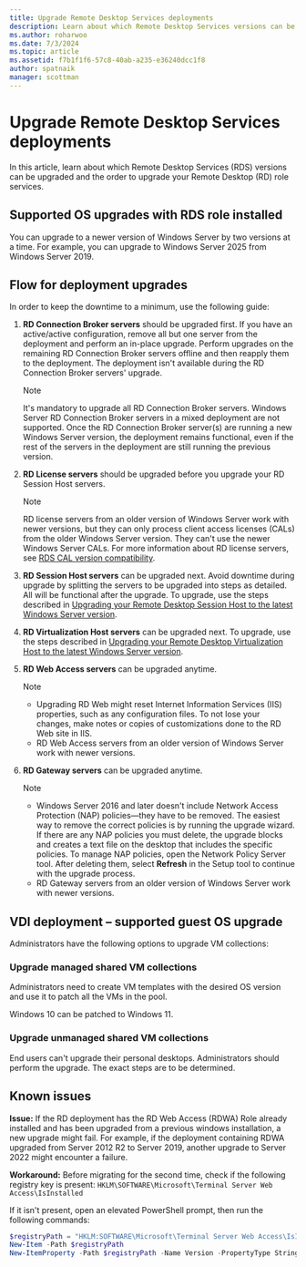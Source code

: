 ```yaml
---
title: Upgrade Remote Desktop Services deployments
description: Learn about which Remote Desktop Services versions can be upgraded and the order to upgrade your Remote Desktop role services.
ms.author: roharwoo
ms.date: 7/3/2024
ms.topic: article
ms.assetid: f7b1f1f6-57c8-40ab-a235-e36240dcc1f8
author: spatnaik
manager: scottman
---
```

# Upgrade Remote Desktop Services deployments

> 

In this article, learn about which Remote Desktop Services (RDS) versions can be upgraded and the order to upgrade your Remote Desktop (RD) role services.

## Supported OS upgrades with RDS role installed

You can upgrade to a newer version of Windows Server by two versions at a time. For example, you can upgrade to Windows Server 2025 from Windows Server 2019.

## Flow for deployment upgrades

In order to keep the downtime to a minimum, use the following guide:

1. **RD Connection Broker servers** should be upgraded first. If you have an active/active configuration, remove all but one server from the deployment and perform an in-place upgrade. Perform upgrades on the remaining RD Connection Broker servers offline and then reapply them to the deployment. The deployment isn't available during the RD Connection Broker servers' upgrade.

   > [!NOTE]
   > It's mandatory to upgrade all RD Connection Broker servers. Windows Server RD Connection Broker servers in a mixed deployment are not supported. Once the RD Connection Broker server(s) are running a new Windows Server version, the deployment remains functional, even if the rest of the servers in the deployment are still running the previous version.

1. **RD License servers** should be upgraded before you upgrade your RD Session Host servers.
   > [!NOTE]
   > RD license servers from an older version of Windows Server work with newer versions, but they can only process client access licenses (CALs) from the older Windows Server version. They can't use the newer Windows Server CALs. For more information about RD license servers, see [RDS CAL version compatibility](rds-client-access-license.md#rds-cal-version-compatibility).

1. **RD Session Host servers** can be upgraded next. Avoid downtime during upgrade by splitting the servers to be upgraded into steps as detailed. All will be functional after the upgrade. To upgrade, use the steps described in [Upgrading your Remote Desktop Session Host to the latest Windows Server version](upgrade-to-rdsh.md).

1. **RD Virtualization Host servers** can be upgraded next. To upgrade, use the steps described in [Upgrading your Remote Desktop Virtualization Host to the latest Windows Server version](upgrade-to-rdvh.md).

1. **RD Web Access servers** can be upgraded anytime.
   > [!NOTE]
   >
   > - Upgrading RD Web might reset Internet Information Services (IIS) properties, such as any configuration files. To not lose your changes, make notes or copies of customizations done to the RD Web site in IIS.
   > - RD Web Access servers from an older version of Windows Server work with newer versions.

1. **RD Gateway servers** can be upgraded anytime.
   > [!NOTE]
   >
   > - Windows Server 2016 and later doesn't include Network Access Protection (NAP) policies&mdash;they have to be removed. The easiest way to remove the correct policies is by running the upgrade wizard. If there are any NAP policies you must delete, the upgrade blocks and creates a text file on the desktop that includes the specific policies. To manage NAP policies, open the Network Policy Server tool. After deleting them, select **Refresh** in the Setup tool to continue with the upgrade process.
   > - RD Gateway servers from an older version of Windows Server work with newer versions.

## VDI deployment – supported guest OS upgrade

Administrators have the following options to upgrade VM collections:

### Upgrade managed shared VM collections

Administrators need to create VM templates with the desired OS version and use it to patch all the VMs in the pool.

Windows 10 can be patched to Windows 11.

### Upgrade unmanaged shared VM collections

End users can't upgrade their personal desktops. Administrators should perform the upgrade. The exact steps are to be determined.

## Known issues

**Issue:** If the RD deployment has the RD Web Access (RDWA) Role already installed and has been upgraded from a previous windows installation, a new upgrade might fail. For example, if the deployment containing RDWA upgraded from Server 2012 R2 to Server 2019, another upgrade to Server 2022 might encounter a failure.

**Workaround:** Before migrating for the second time, check if the following registry key is present:
`HKLM\SOFTWARE\Microsoft\Terminal Server Web Access\IsInstalled`

If it isn't present, open an elevated PowerShell prompt, then run the following commands:

  ```powershell
  $registryPath = "HKLM:SOFTWARE\Microsoft\Terminal Server Web Access\IsInstalled"
  New-Item -Path $registryPath
  New-ItemProperty -Path $registryPath -Name Version -PropertyType String -Value "6.0"
  ```
